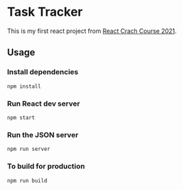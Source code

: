 # Task Tracker

This is my first react project from [React Crach Course 2021](https://youtu.be/w7ejDZ8SWv8).

## Usage

### Install dependencies

```
npm install
```

### Run React dev server

```
npm start
```

### Run the JSON server

```
npm run server
```

### To build for production

```
npm run build
```
